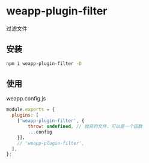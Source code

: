 # weapp-plugin-filter

过滤文件

## 安装 

```bash
npm i weapp-plugin-filter -D
```

## 使用
weapp.config.js

```js
module.exports = {
  plugins: [
    ['weapp-plugin-filter', {
        throw: undefined, // 抛弃的文件，可以是一个函数
        ...config
    }]，
    // 'weapp-plugin-filter',
  ],
};
```